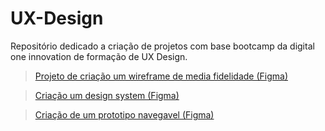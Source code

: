 # UX-Design
Repositório dedicado a criação de projetos com base bootcamp da digital one innovation de formação de UX Design.

> [Projeto de criação um wireframe de media fidelidade (Figma)](https://www.figma.com/file/Pw92HRRYiwEpQXOYBFdFB6/Projetos-forma%C3%A7%C3%A3o-UX-Design?node-id=77%3A3&t=Q9RuR2y4gHedSc2k-1)

> [Criação um design system (Figma)](https://www.figma.com/file/Pw92HRRYiwEpQXOYBFdFB6/Projetos-forma%C3%A7%C3%A3o-UX-Design?node-id=111%3A2&t=WewcD4TKjKFzhz7q-1)

> [Criação de um prototipo navegavel (Figma)](https://www.figma.com/file/Pw92HRRYiwEpQXOYBFdFB6/Projetos-forma%C3%A7%C3%A3o-UX-Design?node-id=162%3A956&t=zV81quLb49kyCYh1-1)
